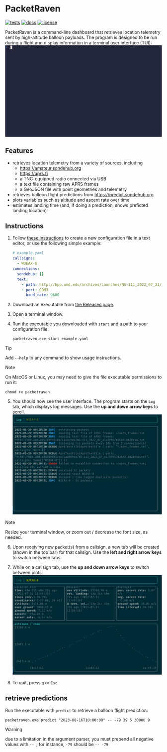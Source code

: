 # PacketRaven

[![tests](https://github.com/UMDBPP/PacketRaven/workflows/tests/badge.svg)](https://github.com/UMDBPP/PacketRaven/actions?query=workflow%3Atests)
[![docs](https://readthedocs.org/projects/packetraven/badge/?version=latest)](https://packetraven.readthedocs.io/en/latest/?badge=latest)
[![license](https://img.shields.io/github/license/umdbpp/packetraven)](https://opensource.org/licenses/MIT)

PacketRaven is a command-line dashboard that retrieves location telemetry sent by high-altitude balloon payloads.
The program is designed to be run during a flight and display information in a terminal user interface (TUI):
![demo](https://github.com/UMDBPP/PacketRaven/blob/main/docs/demo/demo.gif)

## Features

- retrieves location telemetry from a variety of sources, including
  - https://amateur.sondehub.org
  - https://aprs.fi
  - a TNC-equipped radio connected via USB
  - a text file containing raw APRS frames
  - a GeoJSON file with point geometries and telemetry
- retrieves balloon flight predictions from https://predict.sondehub.org
- plots variables such as altitude and ascent rate over time
- estimates landing time (and, if doing a prediction, shows preficted landing location) 

## Instructions

1. Follow [these instructions](https://packetraven.readthedocs.io/en/latest/configuration.html) to create a new configuration file in a text editor, or use the following simple example:
    ```yaml
    # example.yaml
    callsigns:
      - W3EAX-8
    connections:
      sondehub: {}
      text:
        - path: http://bpp.umd.edu/archives/Launches/NS-111_2022_07_31/APRS/W3EAX-8%20raw.txt
        - port: COM3
          baud_rate: 9600
    ```

2. Download an executable from [the Releases page](https://github.com/UMDBPP/PacketRaven/releases).

3. Open a terminal window.

4. Run the executable you downloaded with `start` and a path to your configuration file:
    ```shell
    packetraven.exe start example.yaml
    ```

> [!TIP]
> Add `--help` to any command to show usage instructions.

> [!NOTE]
> On MacOS or Linux, you may need to give the file executable permissions to run it:
> ```shell
> chmod +x packetraven
> ```

5. You should now see the user interface. The program starts on the `Log` tab, which displays log messages. Use the **up and down arrow keys** to scroll.
    ![log messages tab](https://github.com/UMDBPP/PacketRaven/blob/main/docs/images/example1_log.png)

> [!NOTE]
> Resize your terminal window, or zoom out / decrease the font size, as needed.

6. Upon receiving new packet(s) from a callsign, a new tab will be created (shown in the top bar) for that callsign. Use the **left and right arrow keys** to switch between tabs. 

7. While on a callsign tab, use the **up and down arrow keys** to switch between plots.
    ![altitude telemetry plotted over time](https://github.com/UMDBPP/PacketRaven/blob/main/docs/images/example1_altitude.png)

8. To quit, press `q` or `Esc`.

## retrieve predictions

Run the executable with `predict` to retrieve a balloon flight prediction:
```shell
packetraven.exe predict "2023-08-16T10:00:00" -- -79 39 5 30000 9
```

> [!WARNING]
> due to a limitation in the argument parser, you must prepend all negative values with `-- `; for instance, `-79` should be `-- -79`
